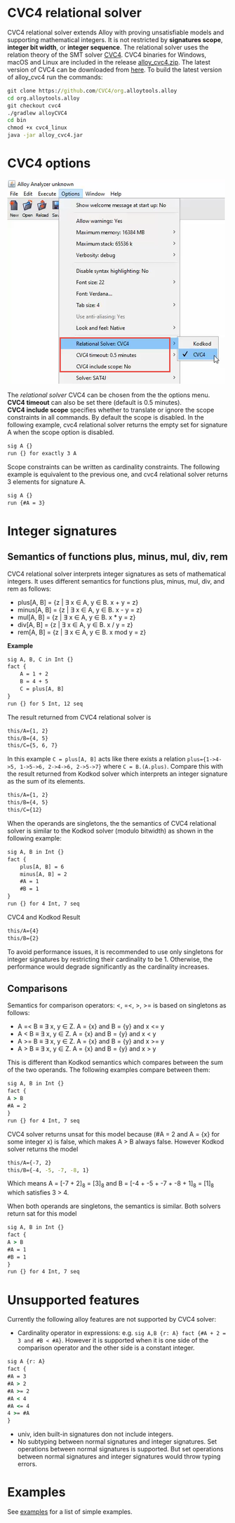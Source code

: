 # CVC4 relational solver 
CVC4 relational solver extends Alloy with proving unsatisfiable models and supporting mathematical integers. It is not restricted by **signatures scope**, **integer bit width**, or **integer sequence**. 
The relational solver uses the relation theory of the SMT solver [CVC4](https://cvc4.github.io).
CVC4 binaries for Windows, macOS and Linux are included in the release [alloy_cvc4.zip](https://github.com/CVC4/org.alloytools.alloy/releases/download/v5.0.0.2/alloy_cvc4.zip). The latest version of CVC4 can be downloaded from [here](https://cvc4.github.io/downloads.html). To build the latest version of alloy_cvc4 run the commands:
```cmd
git clone https://github.com/CVC4/org.alloytools.alloy
cd org.alloytools.alloy     
git checkout cvc4
./gradlew alloyCVC4
cd bin
chmod +x cvc4_linux
java -jar alloy_cvc4.jar     
```
# CVC4 options 

![Dependency graph](doc/options.png)

The *relational solver* CVC4 can be chosen from the the options menu. 
**CVC4 timeout** can also be set there (default is 0.5 minutes).  
**CVC4 include scope** specifies whether to translate or ignore the scope constraints in all commands. 
By default the scope is disabled. 
In the following example, cvc4 relational solver returns the empty set for signature A when the scope option is disabled. 

```cmd
sig A {}
run {} for exactly 3 A
```
Scope constraints can be written as cardinality constraints. The following example is equivalent to the previous one, 
and cvc4 relational solver returns 3 elements for signature A. 

```cmd
sig A {}
run {#A = 3} 
```

# Integer signatures 
## Semantics of functions plus, minus, mul, div, rem
 CVC4 relational solver interprets integer signatures as sets of mathematical integers. It uses different semantics for functions plus, minus, mul, div, and rem as follows: 

- plus[A, B] = {z | ∃ x ∈ A, y ∈ B. x + y = z}
- minus[A, B] = {z | ∃ x ∈ A, y ∈ B. x - y = z}
- mul[A, B] = {z | ∃ x ∈ A, y ∈ B. x * y = z}
- div[A, B] = {z | ∃ x ∈ A, y ∈ B. x / y = z}
- rem[A, B] = {z | ∃ x ∈ A, y ∈ B. x mod y = z}
 
 **Example**
 ```cmd
 sig A, B, C in Int {} 
 fact { 
     A = 1 + 2
     B = 4 + 5
     C = plus[A, B]
 } 
run {} for 5 Int, 12 seq
```
The result returned from CVC4 relational solver is 
```cmd
this/A={1, 2}
this/B={4, 5}
this/C={5, 6, 7}
```
In this example `C = plus[A, B]` acts like there exists a relation `plus={1->4->5, 1->5->6, 2->4->6, 2->5->7}` where `C = B.(A.plus)`.
Compare this with the result returned from Kodkod solver which interprets an integer signature as the sum of its elements. 
```cmd
this/A={1, 2}
this/B={4, 5}
this/C={12}
```
When the operands are singletons, the the semantics of CVC4 relational solver is similar to the Kodkod solver (modulo bitwidth) as shown in the following example:
```cmd
sig A, B in Int {} 
fact { 
    plus[A, B] = 6
    minus[A, B] = 2
    #A = 1
    #B = 1
}
run {} for 4 Int, 7 seq
```
CVC4 and Kodkod Result
```cmd
this/A={4}
this/B={2}
```

To avoid performance issues, it is recommended to use only singletons for integer signatures by restricting their cardinality to be 1. Otherwise, the performance would degrade significantly as the cardinality increases.     

## Comparisons
Semantics for comparison operators: <, =<, >, >=  is based on singletons as follows:
- A =< B ≡ ∃ x, y ∈ Z. A = {x} and B = {y} and x <= y
- A < B ≡ ∃ x, y ∈ Z. A = {x} and B = {y} and x < y
- A >= B ≡ ∃ x, y ∈ Z. A = {x} and B = {y} and x >= y
- A > B ≡ ∃ x, y ∈ Z. A = {x} and B = {y} and x > y

This is different than Kodkod semantics which compares between the sum of the two operands. The following examples compare between them:
```cmd
sig A, B in Int {} 
fact { 
A > B
#A = 2   
}
run {} for 4 Int, 7 seq
```

CVC4  solver returns unsat for this model because (#A = 2 and A = {x}  for some integer x) is false, which makes A > B always false. However Kodkod solver returns the model
```cmd
this/A={-7, 2}
this/B={-4, -5, -7, -8, 1}
``` 
 Which means A = [-7 + 2]<sub>8</sub> = [3]<sub>8</sub> 
 and B = [-4 + -5 + -7 + -8 + 1]<sub>8</sub> = [1]<sub>8</sub> which satisfies 3 > 4. 
 
When both operands are singletons, the semantics is similar. Both solvers return sat for this model
```cmd
sig A, B in Int {} 
fact { 
A > B
#A = 1
#B = 1   
}
run {} for 4 Int, 7 seq
```
# Unsupported features
Currently the following alloy features are not supported by CVC4 solver:
- Cardinality operator in expressions: e.g. `sig A,B {r: A} fact {#A + 2 = 3 and #B < #A}`. However it is supported when it is one side of the comparison operator and the other side is a constant integer. 
```cmd
sig A {r: A} 
fact {
#A = 3
#A > 2
#A >= 2
#A < 4
#A <= 4
4 >= #A 
}
```
- univ, iden built-in signatures don not include integers. 
- No subtyping between normal signatures and integer signatures. Set operations between normal signatures is supported. But set operations between normal signatures and integer signatures would throw typing errors. 
 

# Examples

See [examples](examples) for a list of simple examples. 

